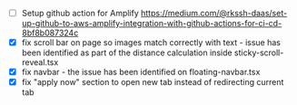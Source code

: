 - [ ] Setup github action for Amplify 
https://medium.com/@rkssh-daas/set-up-github-to-aws-amplify-integration-with-github-actions-for-ci-cd-8bf8b087324c
- [x] fix scroll bar on page so images match correctly with text - issue has been identified as part of the distance calculation inside sticky-scroll-reveal.tsx
- [x] fix navbar - the issue has been identified on floating-navbar.tsx
- [x] fix "apply now" section to open new tab instead of redirecting current tab
